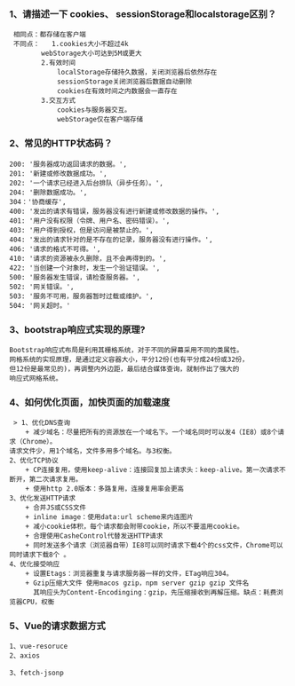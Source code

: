 ### 1、请描述一下 cookies、 sessionStorage和localstorage区别？
	 相同点：都存储在客户端
	 不同点：	1.cookies大小不超过4k
			webStorage大小可达到5M或更大
			2.有效时间	
				localStorage存储持久数据，关闭浏览器后依然存在
				sessionStorage关闭浏览器后数据自动删除
				cookies在有效时间之内数据会一直存在
			3.交互方式
				cookies与服务器交互。
				webStorage仅在客户端存储
				
### 2、常见的HTTP状态码？
	200: '服务器成功返回请求的数据。',
	201: '新建或修改数据成功。', 
	202: '一个请求已经进入后台排队（异步任务）。', 
	204: '删除数据成功。',
	304：'协商缓存', 
	400: '发出的请求有错误，服务器没有进行新建或修改数据的操作。', 
	401: '用户没有权限（令牌、用户名、密码错误）。', 
	403: '用户得到授权，但是访问是被禁止的。', 
	404: '发出的请求针对的是不存在的记录，服务器没有进行操作。', 
	406: '请求的格式不可得。', 
	410: '请求的资源被永久删除，且不会再得到的。', 
	422: '当创建一个对象时，发生一个验证错误。', 
	500: '服务器发生错误，请检查服务器。', 
	502: '网关错误。', 
	503: '服务不可用，服务器暂时过载或维护。', 
	504: '网关超时。'
### 3、bootstrap响应式实现的原理?
	Bootstrap响应式布局是利用其栅格系统，对于不同的屏幕采用不同的类属性。
	网格系统的实现原理，是通过定义容器大小，平分12份(也有平分成24份或32份，
	但12份是最常见的)，再调整内外边距，最后结合媒体查询，就制作出了强大的
	响应式网格系统。
###	4、如何优化页面，加快页面的加载速度
	 > 1、优化DNS查询
		+ 减少域名：尽量把所有的资源放在一个域名下。一个域名同时可以发4（IE8）或8个请求（Chrome）。
	请求文件少，用1个域名，文件多用多个域名。与3权衡。
	2、优化TCP协议
		+ CP连接复用，使用keep-alive：连接回复加上请求头：keep-alive。第一次请求不断开，第二次请求复用。
		+ 使用http 2.0版本：多路复用，连接复用率会更高
	3、优化发送HTTP请求
		+ 合并JS或CSS文件
		+ inline image：使用data:url scheme来内连图片
		+ 减小cookie体积，每个请求都会附带cookie，所以不要滥用cookie。
		+ 合理使用CasheControl代替发送HTTP请求
		+ 同时发送多个请求（浏览器自带）IE8可以同时请求下载4个的css文件，Chrome可以同时请求下载8个 。
	4、优化接受响应
		+ 设置Etags：浏览器重复与请求服务器一样的文件，ETag响应304。
		+ Gzip压缩大文件 使用macos gzip，npm server gzip gzip 文件名
		  其响应头为Content-Encodinging：gzip，先压缩接收到再解压缩。缺点：耗费浏览器CPU，权衡
###	5、Vue的请求数据方式
	1、vue-resoruce
	2、axios
		
	3、fetch-jsonp
